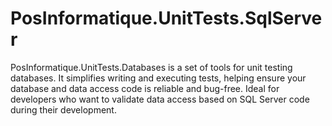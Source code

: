 # PosInformatique.UnitTests.SqlServer
PosInformatique.UnitTests.Databases is a set of tools for unit testing databases. It simplifies writing and executing tests, helping ensure your database and data access code is reliable and bug-free. Ideal for developers who want to validate data access based on SQL Server code during their development.